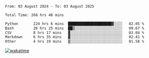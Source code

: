 <!--START_SECTION:waka-->

```txt
From: 03 August 2024 - To: 03 August 2025

Total Time: 268 hrs 48 mins

Python       224 hrs 6 mins  ████████████████████▓░░░░   82.05 %
Bash         26 hrs 25 mins  ██▒░░░░░░░░░░░░░░░░░░░░░░   09.67 %
CSV          8 hrs 17 mins   ▓░░░░░░░░░░░░░░░░░░░░░░░░   03.04 %
Markdown     6 hrs 35 mins   ▓░░░░░░░░░░░░░░░░░░░░░░░░   02.41 %
Other        4 hrs 19 mins   ▒░░░░░░░░░░░░░░░░░░░░░░░░   01.58 %
```

<!--END_SECTION:waka-->
[![wakatime](https://wakatime.com/badge/user/5f89a63a-5294-4958-ad30-2b3455e63f2a.svg)](https://wakatime.com/@5f89a63a-5294-4958-ad30-2b3455e63f2a)
